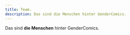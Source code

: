 ```yaml
---
title: Team.
description: Das sind die Menschen hinter GenderComics.
---
```

Das sind **die Menschen** hinter GenderComics.
